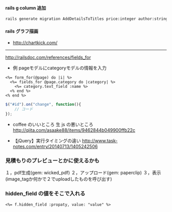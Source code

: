 #### rails g column 追加
```sh
rails generate migration AddDetailsToTitles price:integer author:string
```

#### rails グラフ描画
- http://chartkick.com/

- - - 


http://railsdoc.com/references/fields_for
- 例
pageモデルにcategoryモデルの情報を入力
```erb
<%= form_for(@page) do |i| %>
  <%= fields_for @page.category do |category| %>
    <%= category.text_field :name %>
  <% end %>
<% end %>
```


```js
$("#id").on("change", function(){
	// コード
});
```

- coffee のいいところ 生 js の悪いところ
http://qiita.com/asaake88/items/9462844b049900ffb22c

- 【jQuery】実行タイミングの違い
http://www.task-notes.com/entry/20140713/1405242506
### 見積もりのプレビューとかに使えるかも
１，pdf生成(gem: wicked_pdf)
２，アップロード(gem: paperclip)
３，表示(image_tagか何かで２でuploadしたものを呼び出す)

### hidden_field の値をそこで入れる
```erb
<%= f.hidden_field :propaty, value: "value" %>
```
